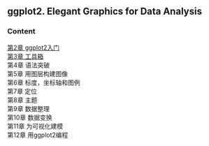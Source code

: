 ## ggplot2. Elegant Graphics for Data Analysis
### Content
[第2章 ggplot2入门](https://github.com/BlackTunami/ggplot.github.io/issues/1)  
[第3章 工具箱](https://github.com/BlackTunami/ggplot.github.io/issues/2)  
第4章 语法突破  
第5章 用图层构建图像  
第6章 标度，坐标轴和图例  
第7章 定位  
第8章 主题  
第9章 数据整理  
第10章 数据变换  
第11章 为可视化建模  
第12章 用ggplot2编程  
